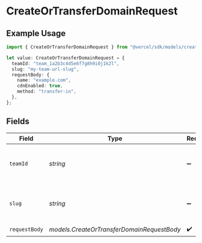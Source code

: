 # CreateOrTransferDomainRequest

## Example Usage

```typescript
import { CreateOrTransferDomainRequest } from "@vercel/sdk/models/createortransferdomainop.js";

let value: CreateOrTransferDomainRequest = {
  teamId: "team_1a2b3c4d5e6f7g8h9i0j1k2l",
  slug: "my-team-url-slug",
  requestBody: {
    name: "example.com",
    cdnEnabled: true,
    method: "transfer-in",
  },
};
```

## Fields

| Field                                                    | Type                                                     | Required                                                 | Description                                              | Example                                                  |
| -------------------------------------------------------- | -------------------------------------------------------- | -------------------------------------------------------- | -------------------------------------------------------- | -------------------------------------------------------- |
| `teamId`                                                 | *string*                                                 | :heavy_minus_sign:                                       | The Team identifier to perform the request on behalf of. | team_1a2b3c4d5e6f7g8h9i0j1k2l                            |
| `slug`                                                   | *string*                                                 | :heavy_minus_sign:                                       | The Team slug to perform the request on behalf of.       | my-team-url-slug                                         |
| `requestBody`                                            | *models.CreateOrTransferDomainRequestBody*               | :heavy_check_mark:                                       | N/A                                                      |                                                          |